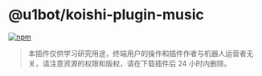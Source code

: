 # @u1bot/koishi-plugin-music

[![npm](https://img.shields.io/npm/v/@u1bot/koishi-plugin-music?style=flat-square)](https://www.npmjs.com/package/@u1bot/koishi-plugin-music)

> 本插件仅供学习研究用途，终端用户的操作和插件作者与机器人运营者无关，请注意资源的权限和版权，请在下载插件后 24 小时内删除。